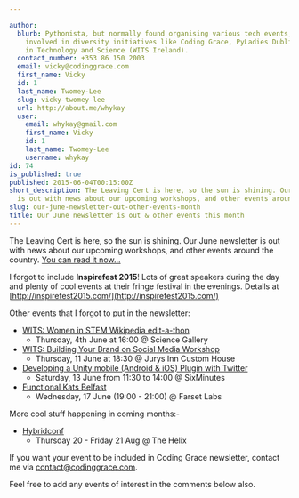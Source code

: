 ```yaml
---

author:
  blurb: Pythonista, but normally found organising various tech events, and now heavily
    involved in diversity initiatives like Coding Grace, PyLadies Dublin, and Women
    in Technology and Science (WITS Ireland).
  contact_number: +353 86 150 2003
  email: vicky@codinggrace.com
  first_name: Vicky
  id: 1
  last_name: Twomey-Lee
  slug: vicky-twomey-lee
  url: http://about.me/whykay
  user:
    email: whykay@gmail.com
    first_name: Vicky
    id: 1
    last_name: Twomey-Lee
    username: whykay
id: 74
is_published: true
published: 2015-06-04T00:15:00Z
short_description: The Leaving Cert is here, so the sun is shining. Our June newsletter
  is out with news about our upcoming workshops, and other events around the country.
slug: our-june-newsletter-out-other-events-month
title: Our June newsletter is out & other events this month
---
```


The Leaving Cert is here, so the sun is shining. Our June newsletter is out with news about our upcoming workshops, and other events around the country. [You can read it now...](http://eepurl.com/bpa6ED)

I forgot to include **Inspirefest 2015**! Lots of great speakers during the day and plenty of cool events at their fringe festival in the evenings. Details at [http://inspirefest2015.com/](http://inspirefest2015.com/)

Other events that I forgot to put in the newsletter:

* [WITS: Women in STEM Wikipedia edit-a-thon](http://witsireland.com/events/?event_id=13)
    - Thursday, 4th June at 16:00 @ Science Gallery
* [WITS: Building Your Brand on Social Media Workshop](http://witsireland.com/events/?event_id=11)
    - Thursday, 11 June at 18:30 @ Jurys Inn Custom House
* [Developing a Unity mobile (Android & iOS) Plugin with Twitter](https://www.eventbrite.co.uk/e/developing-a-unity-mobile-android-ios-plugin-with-twitter-tickets-17223933248) 
    - Saturday, 13 June from 11:30 to 14:00 @ SixMinutes
* [Functional Kats Belfast](http://www.meetup.com/Functional-Kats-Belfast/events/222836432/)
    - Wednesday, 17 June (19:00 - 21:00) @ Farset Labs

More cool stuff happening in coming months:-

* [Hybridconf](https://hybridconf.net/)
    - Thursday 20 - Friday 21 Aug @ The Helix

If you want your event to be included in Coding Grace newsletter, contact me via <a href="mailto:contact@codinggrace.com">contact@codinggrace.com</a>.

Feel free to add any events of interest in the comments below also.